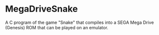 # MegaDriveSnake
A C program of the game "Snake" that compiles into a SEGA Mega Drive (Genesis) ROM that can be played on an emulator.
